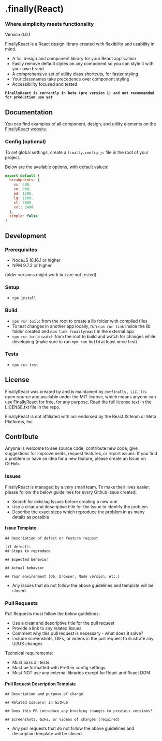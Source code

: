 # .finally(React)

### Where simplicity meets functionality

Version 0.0.1

FinallyReact is a React design library created with flexibility and usability in mind.

- A full design and component library for your React application
- Easily remove default styles on any component so you can style it with your own brand
- A comprehensive set of utility class shortcuts, for faster styling
- Your classnames take precedence over component styling
- Accessibility focused and tested

**`FinallyReact is currently in beta (pre version 1) and not recommended for production use yet`**

## Documentation

You can find examples of all component, design, and utility elements on the [FinallyReact website](https://finallyreact.com).

### Config (optional)

To set global settings, create a `finally.config.js` file in the root of your project.

Below are the available options, with default values:

```js
export default {
  breakpoints: {
    xs: 600,
    sm: 900,
    md: 1200,
    lg: 1600,
    xl: 2000,
    xxl: 2400
  },
  simple: false
}
```

## Development

### Prerequisites

- NodeJS 18.16.1 or higher
- NPM 9.7.2 or higher

(older versions might work but are not tested)

### Setup

- `npm install`

### Build

- `npm run build` from the root to create a lib folder with compiled files
- To test changes in another app locally, run `npm run link` inside the lib folder created and `npm link finallyreact` in the external app
- `npm run build:watch` from the root to build and watch for changes while developing (make sure to run `npm run build` at least once first)

### Tests

- `npm run test`

## License

FinallyReact was created by and is maintained by `dotfinally, LLC`. It is open-source and available under the MIT license, which means anyone can use FinallyReact for free, for any purpose. Read the full license text in the LICENSE.txt file in the repo.

FinallyReact is not affiliated with nor endorsed by the ReactJS team or Meta Platforms, Inc.

## Contribute

Anyone is welcome to see source code, contribute new code, give suggestions for improvements, request features, or report issues. If you find a problem or have an idea for a new feature, please create an Issue on GitHub.

### Issues

FinallyReact is managed by a very small team. To make their lives easier, please follow the below guidelines for every Github Issue created:

- Search for existing Issues before creating a new one
- Use a clear and descriptive title for the Issue to identify the problem
- Describe the exact steps which reproduce the problem in as many details as possible


#### Issue Template

```
## Description of defect or feature request

(if defect):
## Steps to reproduce

## Expected behavior

## Actual behavior

## Your environment (OS, browser, Node version, etc.)
```

- Any issues that do not follow the above guidelines and template will be closed.

### Pull Requests

Pull Requests must follow the below guidelines:

- Use a clear and descriptive title for the pull request
- Provide a link to any related Issues
- Comment why this pull request is necessary - what does it solve?
- Include screenshots, GIFs, or videos in the pull request to illustrate any UI/UX changes

Technical requirements:

- Must pass all tests
- Must be formatted with Prettier config settings
- Must NOT use any external libraries except for React and React DOM

#### Pull Request Description Template

```
## Description and purpose of change

## Related Issue(s) in GitHub

## Does this PR introduce any breaking changes to previous versions?

## Screenshots, GIFs, or videos of changes (required)
```

- Any pull requests that do not follow the above guidelines and description template will be closed.
